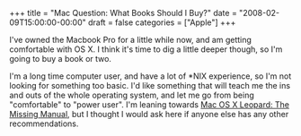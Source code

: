+++
title = "Mac Question: What Books Should I Buy?"
date = "2008-02-09T15:00:00-00:00"
draft = false
categories = ["Apple"]
+++

I've owned the Macbook Pro for a little while now, and am getting
comfortable with OS X. I think it's time to dig a little deeper though,
so I'm going to buy a book or two.

I'm a long time computer user, and have a lot of \*NIX experience, so
I'm not looking for something too basic. I'd like something that will
teach me the ins and outs of the whole operating system, and let me go
from being "comfortable" to "power user". I'm leaning towards [Mac OS X
Leopard: The Missing
Manual](http://www.amazon.com/gp/product/059652952X?ie=UTF8&tag=approachingno-20&linkCode=xm2&camp=1789&creativeASIN=059652952X), but I thought I would ask here if anyone else has any other
recommendations.

